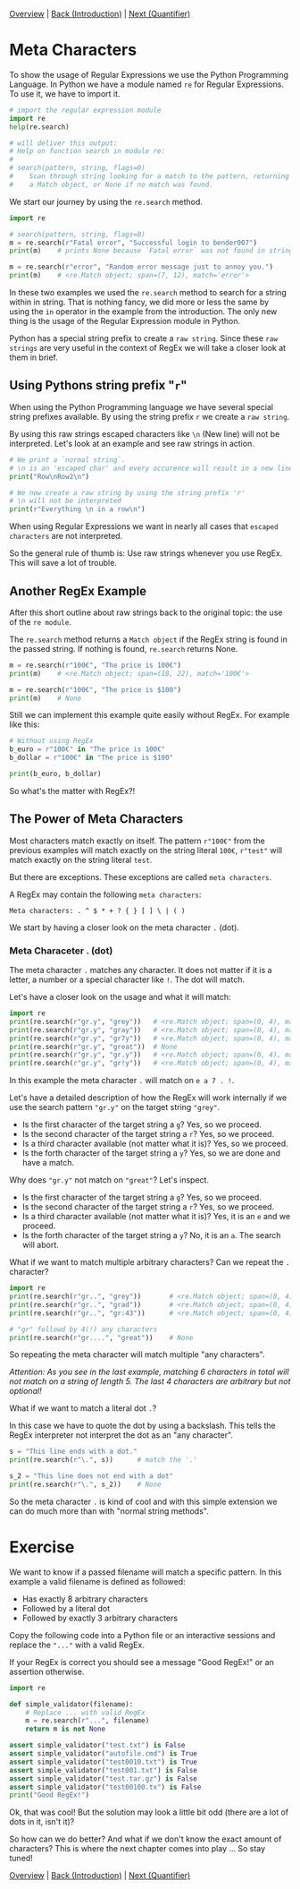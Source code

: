 [Overview](./overview.md) | [Back (Introduction)](./introduction.md) | [Next (Quantifier)](./quantifier.md) 

# Meta Characters

To show the usage of Regular Expressions we use the Python Programming Language. In Python we have a module named `re` for Regular Expressions. To use it, we have to import it. 

```python
# import the regular expression module
import re
help(re.search)

# will deliver this output:
# Help on function search in module re:
# 
# search(pattern, string, flags=0)
#    Scan through string looking for a match to the pattern, returning
#    a Match object, or None if no match was found.

```

We start our journey by using the `re.search` method.

```python
import re

# search(pattern, string, flags=0)
m = re.search(r"Fatal error", "Successful login to bender007")
print(m)    # prints None because `Fatal error` was not found in string

m = re.search(r"error", "Random error message just to annoy you.")
print(m)    # <re.Match object; span=(7, 12), match='error'>
```

In these two examples we used the `re.search` method to search for a string within in string. That is nothing fancy, we did more or less the same by using the `in` operator in the example from the introduction. The only new thing is the usage of the Regular Expression module in Python. 

Python has a special string prefix to create a `raw string`. Since these `raw strings` are very useful in the context of RegEx we will take a closer look at them in brief.

## Using Pythons string prefix "`r`"
When using the Python Programming language we have several special string prefixes available. By using the string prefix `r` we create a `raw string`. 

By using this raw strings escaped characters like `\n` (New line) will not be interpreted. Let's look at an example and see raw strings in action.  

```python
# We print a `normal string`. 
# \n is an 'escaped char' and every occurence will result in a new line
print("Row\nRow2\n")

# We now create a raw string by using the string prefix 'r'
# \n will not be interpreted 
print(r"Everything \n in a row\n")
```

When using Regular Expressions we want in nearly all cases that `escaped characters` are not interpreted. 

So the general rule of thumb is: Use raw strings whenever you use RegEx. This will save a lot of trouble.

## Another RegEx Example

After this short outline about raw strings back to the original topic: the use of the `re module`. 

The `re.search` method returns a `Match object` if the RegEx string is found in the passed string. If nothing is found, `re.search` returns None. 

```python
m = re.search(r"100€", "The price is 100€")
print(m)    # <re.Match object; span=(18, 22), match='100€'>

m = re.search(r"100€", "The price is $100")
print(m)    # None
```

Still we can implement this example quite easily without RegEx. For example like this:

```python
# Without using RegEx
b_euro = r"100€" in "The price is 100€"
b_dollar = r"100€" in "The price is $100"

print(b_euro, b_dollar)
```

So what's the matter with RegEx?!

## The Power of Meta Characters
Most characters match exactly on itself. The pattern `r"100€"` from the previous examples will match exactly on the string literal `100€`, `r"test"` will match exactly on the string literal `test`. 

But there are exceptions. These exceptions are called `meta characters`. 

A RegEx may contain the following `meta characters`:

`Meta characters: . ^ $ * + ? { } [ ] \ | ( )`

We start by having a closer look on the meta character `.` (dot). 

### Meta Characeter . (dot)
The meta character `.` matches any character. It does not matter if it is a letter, a number or a special character like `!`. The dot will match.

Let's have a closer look on the usage and what it will match:

```python
import re
print(re.search(r"gr.y", "grey"))   # <re.Match object; span=(0, 4), match='grey'> 
print(re.search(r"gr.y", "gray"))   # <re.Match object; span=(0, 4), match='gray'>
print(re.search(r"gr.y", "gr7y"))   # <re.Match object; span=(0, 4), match='gr7y'>
print(re.search(r"gr.y", "great"))  # None
print(re.search(r"gr.y", "gr.y"))   # <re.Match object; span=(0, 4), match='gr.y'>
print(re.search(r"gr.y", "gr!y"))   # <re.Match object; span=(0, 4), match='gr!y'>
```

In this example the meta character `.` will match on `e a 7 . !`.

Let's have a detailed description of how the RegEx will work internally if we use the search pattern `"gr.y"` on the target string `"grey"`.

- Is the first character of the target string a `g`? Yes, so we proceed.
- Is the second character of the target string a `r`? Yes, so we proceed.
- Is a third character available (not matter what it is)? Yes, so we proceed.
- Is the forth character of the target string a `y`? Yes, so we are done and have a match.

Why does `"gr.y"` not match on `"great"`? Let's inspect.

- Is the first character of the target string a `g`? Yes, so we proceed.
- Is the second character of the target string a `r`? Yes, so we proceed.
- Is a third character available (not matter what it is)? Yes, it is an `e` and we proceed.
- Is the forth character of the target string a `y`? No, it is an `a`. The search will abort.

What if we want to match multiple arbitrary characters? Can we repeat the `.` character?

```python
import re
print(re.search(r"gr..", "grey"))       # <re.Match object; span=(0, 4), match='grey'> 
print(re.search(r"gr..", "grad"))       # <re.Match object; span=(0, 4), match='grad'>
print(re.search(r"gr..", "gr:43"))      # <re.Match object; span=(0, 4), match='gr:4'>

# "gr" followd by 4(!) any characters
print(re.search(r"gr....", "great"))    # None
```
So repeating the meta character will match multiple "any characters". 

*Attention: As you see in the last example, matching 6 characters in total will not match on a string of length 5. The last 4 characters are arbitrary but not optional!*

What if we want to match a literal dot `.`?

In this case we have to quote the dot by using a backslash. This tells the RegEx interpreter not interpret the dot as an "any character". 

```python
s = "This line ends with a dot."
print(re.search(r"\.", s))      # match the '.'

s_2 = "This line does not end with a dot"
print(re.search(r"\.", s_2))    # None
```

So the meta character `.` is kind of cool and with this simple extension we can do much more than with "normal string methods".

# Exercise

We want to know if a passed filename will match a specific pattern. In this example a valid filename is defined as followed:

- Has exactly 8 arbitrary characters
- Followed by a literal dot 
- Followed by exactly 3 arbitrary characters

Copy the following code into a Python file or an interactive sessions and replace the `"..."` with a valid RegEx.  

If your RegEx is correct you should see a message "Good RegEx!" or an assertion otherwise. 

```python
import re

def simple_validator(filename):
    # Replace ... with valid RegEx
    m = re.search(r"...", filename)
    return m is not None

assert simple_validator("test.txt") is False       
assert simple_validator("autofile.cmd") is True
assert simple_validator("test0010.txt") is True
assert simple_validator("test001.txt") is False
assert simple_validator("test.tar.gz") is False
assert simple_validator("test00100.tx") is False 
print("Good RegEx!")
```

Ok, that was cool! But the solution may look a little bit odd (there are a lot of dots in it, isn't it)? 

So how can we do better? And what if we don't know the exact amount of characters? This is where the next chapter comes into play ... So stay tuned!

[Overview](./overview.md) | [Back (Introduction)](./introduction.md) | [Next (Quantifier)](./quantifier.md) 